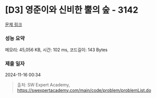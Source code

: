 # [D3] 영준이와 신비한 뿔의 숲 - 3142 

[문제 링크](https://swexpertacademy.com/main/code/problem/problemDetail.do?contestProbId=AV_6xWk6sbADFAWS) 

### 성능 요약

메모리: 45,056 KB, 시간: 102 ms, 코드길이: 143 Bytes

### 제출 일자

2024-11-16 00:34



> 출처: SW Expert Academy, https://swexpertacademy.com/main/code/problem/problemList.do